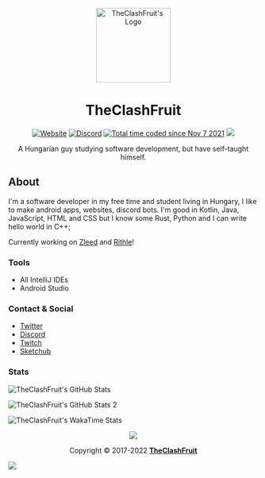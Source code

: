<p align="center">
  <img alt="TheClashFruit's Logo" src="https://theclashfruit.me/img/logo.png" height="150px" width="150px">
  <h1 align="center">TheClashFruit</h1>
</p>

<p id="badges" align="center">
  <a href="https://www.theclashfruit.me"><img alt="Website" src="https://img.shields.io/website?url=https%3A%2F%2Fwww.theclashfruit.me"></a>
  <a href="https://discord.gg/CWEApqJ6rc"><img alt="Discord" src="https://img.shields.io/discord/852874519684186113"></a>
  <a href="https://wakatime.com/@c6bc8514-d33b-4828-b814-99e3b1ee38a2"><img src="https://wakatime.com/badge/user/c6bc8514-d33b-4828-b814-99e3b1ee38a2.svg" alt="Total time coded since Nov 7 2021" /></a>
  <img src="https://komarev.com/ghpvc/?username=TheClashFruit">
</p>

<p align="center">
  A Hungarian guy studying software development, but have self-taught himself.
</p>

<h2>About</h2>
<p align="left">
  I'm a software developer in my free time and student living in Hungary, I like to make android apps, websites, discord bots. I'm good in Kotlin, Java, JavaScript, HTML and CSS but I know some Rust, Python and I can write hello world in C++;
</p>
<p>
  Currently working on <a href="https://zleed.ga">Zleed</a> and <a href="https://github.com/TheClashFruit/Rithle/tree/0.2.0-dev">Rithle</a>!
</p>

<h3>Tools</h3>
<ul>
  <li>All IntelliJ IDEs</li>
  <li>Android Studio</li>
</ul>

<h3>Contact & Social</h3>
<ul>
  <li><a href="https://twitter.com/TheClashFruit">Twitter</a></li>
  <li><a href="https://discord.gg/CWEApqJ6rc">Discord</a></li>
  <li><a href="https://twitch.tv/TheClashFruit">Twitch</a></li>
  <li><a href="https://web.sketchub.in/u/TheClashFruit">Sketchub</a></li>
</ul>

<h3>Stats</h3>
<p>
  <img alt="TheClashFruit's GitHub Stats" src="https://github-readme-stats.vercel.app/api?username=TheClashFruit&show_icons=true&include_all_commits=true&count_private=true&bg_color=00000000&text_color=007769b3&icon_color=00796b&title_color=00796b&border_color=007769b3">
</p>

<p>
  <img alt="TheClashFruit's GitHub Stats 2" src="https://github-readme-streak-stats.herokuapp.com?user=TheClashFruit&theme=dark&date_format=M%20j%5B%2C%20Y%5D&background=00796B00&ring=00796B&currStreakLabel=00796B&fire=00796B&stroke=00796B&dates=00796B&currStreakNum=00796B&sideNums=00796B&sideLabels=00796B&border=00796B">
</p>

<p>
  <img alt="TheClashFruit's WakaTime Stats" src="https://github-readme-stats.vercel.app/api/wakatime?username=TheClashFruit&show_icons=true&include_all_commits=true&count_private=true&bg_color=00000000&text_color=007769b3&icon_color=00796b&title_color=00796b&border_color=007769b3&layout=compact">
</p>

<p align="center">
  <a href="https://ko-fi.com/B0B4E6NHU"><img src="https://ko-fi.com/img/githubbutton_sm.svg"></a>
</p>
<p align="center">
  Copyright &copy; 2017-2022 <a href="https://bit.ly/3bgQPpC"><b>TheClashFruit</b></a>
</p>

![](https://hit.yhype.me/github/profile?user_id=55049569)
